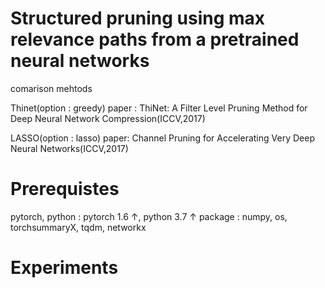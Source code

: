 # Structured pruning using max relevance paths from a pretrained neural networks


comarison mehtods
  
Thinet(option : greedy) paper : ThiNet: A Filter Level Pruning Method for Deep Neural Network Compression(ICCV,2017)

LASSO(option : lasso) paper: Channel Pruning for Accelerating Very Deep Neural Networks(ICCV,2017)


# Prerequistes

pytorch, python : pytorch 1.6 ↑, python 3.7 ↑
package : numpy, os, torchsummaryX, tqdm, networkx

# Experiments

